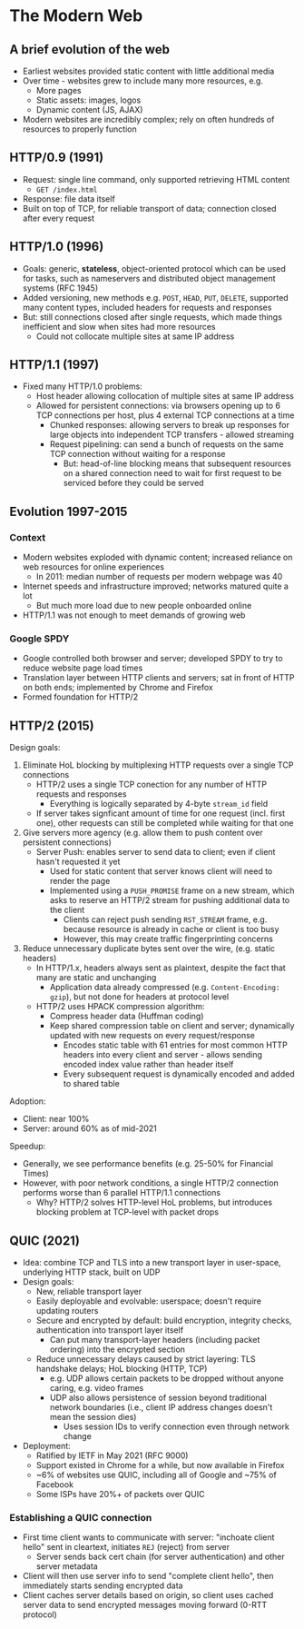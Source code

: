 # The Modern Web

## A brief evolution of the web

* Earliest websites provided static content with little additional media
* Over time - websites grew to include many more resources, e.g.
    - More pages
    - Static assets: images, logos
    - Dynamic content (JS, AJAX)
* Modern websites are incredibly complex; rely on often hundreds of resources to properly function

## HTTP/0.9 (1991)

* Request: single line command, only supported retrieving HTML content
    - `GET /index.html`
* Response: file data itself
* Built on top of TCP, for reliable transport of data; connection closed after every request

## HTTP/1.0 (1996)

* Goals: generic, **stateless**, object-oriented protocol which can be used for tasks, such as nameservers and distributed object management systems (RFC 1945)
* Added versioning, new methods e.g. `POST`, `HEAD`, `PUT`, `DELETE`, supported many content types, included headers for requests and responses
* But: still connections closed after single requests, which made things inefficient and slow when sites had more resources
   - Could not collocate multiple sites at same IP address

## HTTP/1.1 (1997)

* Fixed many HTTP/1.0 problems:
    - Host header allowing collocation of multiple sites at same IP address
    - Allowed for persistent connections: via browsers opening up to 6 TCP connections per host, plus 4 external TCP connections at a time
        - Chunked responses: allowing servers to break up responses for large objects into independent TCP transfers - allowed streaming
        - Request pipelining: can send a bunch of requests on the same TCP connection without waiting for a response
            - But: head-of-line blocking means that subsequent resources on a shared connection need to wait for first request to be serviced before they could be served

## Evolution 1997-2015

### Context

* Modern websites exploded with dynamic content; increased reliance on web resources for online experiences
    - In 2011: median number of requests per modern webpage was 40
* Internet speeds and infrastructure improved; networks matured quite a lot
    - But much more load due to new people onboarded online
* HTTP/1.1 was not enough to meet demands of growing web

### Google SPDY

* Google controlled both browser and server; developed SPDY to try to reduce website page load times
* Translation layer between HTTP clients and servers; sat in front of HTTP on both ends; implemented by Chrome and Firefox
* Formed foundation for HTTP/2

## HTTP/2 (2015)

Design goals:

1. Eliminate HoL blocking by multiplexing HTTP requests over a single TCP connections
    - HTTP/2 uses a single TCP conection for any number of HTTP requests and responses
        - Everything is logically separated by 4-byte `stream_id` field
    - If server takes signficant amount of time for one request (incl. first one), other requests can still be completed while waiting for that one
2. Give servers more agency (e.g. allow them to push content over persistent connections)
    - Server Push: enables server to send data to client; even if client hasn't requested it yet
        - Used for static content that server knows client will need to render the page
        - Implemented using a `PUSH_PROMISE` frame on a new stream, which asks to reserve an HTTP/2 stream for pushing additional data to the client
            - Clients can reject push sending `RST_STREAM` frame, e.g. because resource is already in cache or client is too busy
            - However, this may create traffic fingerprinting concerns
3. Reduce unnecessary duplicate bytes sent over the wire, (e.g. static headers)
    - In HTTP/1.x, headers always sent as plaintext, despite the fact that many are static and unchanging
        - Application data already compressed (e.g. `Content-Encoding: gzip`), but not done for headers at protocol level
    - HTTP/2 uses HPACK compression algorithm:
        - Compress header data (Huffman coding)
        - Keep shared compression table on client and server; dynamically updated with new requests on every request/response
            - Encodes static table with 61 entries for most common HTTP headers into every client and server - allows sending encoded index value rather than header itself
            - Every subsequent request is dynamically encoded and added to shared table

Adoption:

* Client: near 100%
* Server: around 60% as of mid-2021

Speedup:

* Generally, we see performance benefits (e.g. 25-50% for Financial Times)
* However, with poor network conditions, a single HTTP/2 connection performs worse than 6 parallel HTTP/1.1 connections
    - Why? HTTP/2 solves HTTP-level HoL problems, but introduces blocking problem at TCP-level with packet drops

## QUIC (2021)

* Idea: combine TCP and TLS into a new transport layer in user-space, underlying HTTP stack, built on UDP
* Design goals:
    - New, reliable transport layer
    - Easily deployable and evolvable: userspace; doesn't require updating routers
    - Secure and encrypted by default: build encryption, integrity checks, authentication into transport layer itself
        - Can put many transport-layer headers (including packet ordering) into the encrypted section
    - Reduce unnecessary delays caused by strict layering: TLS handshake delays; HoL blocking (HTTP, TCP)
        - e.g. UDP allows certain packets to be dropped without anyone caring, e.g. video frames
        - UDP also allows persistence of session beyond traditional network boundaries (i.e., client IP address changes doesn't mean the session dies)
            - Uses session IDs to verify connection even through network change
* Deployment:
    - Ratified by IETF in May 2021 (RFC 9000)
    - Support existed in Chrome for a while, but now available in Firefox
    - ~6% of websites use QUIC, including all of Google and ~75% of Facebook
    - Some ISPs have 20%+ of packets over QUIC

### Establishing a QUIC connection

* First time client wants to communicate with server: "inchoate client hello" sent in cleartext, initiates `REJ` (reject) from server
    - Server sends back cert chain (for server authentication) and other server metadata
* Client will then use server info to send "complete client hello", then immediately starts sending encrypted data
* Client caches server details based on origin, so client uses cached server data to send encrypted messages moving forward (0-RTT protocol)